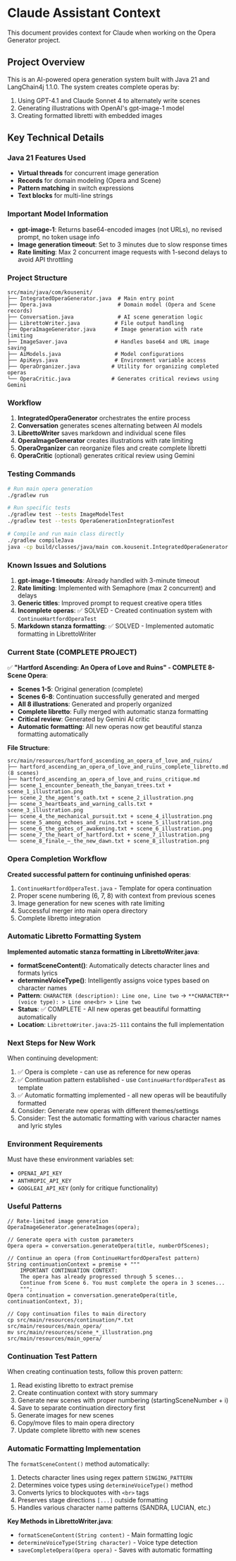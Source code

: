 # Claude Assistant Context

This document provides context for Claude when working on the Opera Generator project.

## Project Overview

This is an AI-powered opera generation system built with Java 21 and LangChain4j 1.1.0. The system creates complete operas by:
1. Using GPT-4.1 and Claude Sonnet 4 to alternately write scenes
2. Generating illustrations with OpenAI's gpt-image-1 model
3. Creating formatted libretti with embedded images

## Key Technical Details

### Java 21 Features Used
- **Virtual threads** for concurrent image generation
- **Records** for domain modeling (Opera and Scene)
- **Pattern matching** in switch expressions
- **Text blocks** for multi-line strings

### Important Model Information
- **gpt-image-1**: Returns base64-encoded images (not URLs), no revised prompt, no token usage info
- **Image generation timeout**: Set to 3 minutes due to slow response times
- **Rate limiting**: Max 2 concurrent image requests with 1-second delays to avoid API throttling

### Project Structure
```
src/main/java/com/kousenit/
├── IntegratedOperaGenerator.java  # Main entry point
├── Opera.java                     # Domain model (Opera and Scene records)
├── Conversation.java              # AI scene generation logic
├── LibrettoWriter.java           # File output handling
├── OperaImageGenerator.java      # Image generation with rate limiting
├── ImageSaver.java               # Handles base64 and URL image saving
├── AiModels.java                 # Model configurations
├── ApiKeys.java                  # Environment variable access
├── OperaOrganizer.java          # Utility for organizing completed operas
└── OperaCritic.java             # Generates critical reviews using Gemini
```

### Workflow

1. **IntegratedOperaGenerator** orchestrates the entire process
2. **Conversation** generates scenes alternating between AI models
3. **LibrettoWriter** saves markdown and individual scene files
4. **OperaImageGenerator** creates illustrations with rate limiting
5. **OperaOrganizer** can reorganize files and create complete libretti
6. **OperaCritic** (optional) generates critical review using Gemini

### Testing Commands

```bash
# Run main opera generation
./gradlew run

# Run specific tests
./gradlew test --tests ImageModelTest
./gradlew test --tests OperaGenerationIntegrationTest

# Compile and run main class directly
./gradlew compileJava
java -cp build/classes/java/main com.kousenit.IntegratedOperaGenerator
```

### Known Issues and Solutions

1. **gpt-image-1 timeouts**: Already handled with 3-minute timeout
2. **Rate limiting**: Implemented with Semaphore (max 2 concurrent) and delays
3. **Generic titles**: Improved prompt to request creative opera titles
4. **Incomplete operas**: ✅ SOLVED - Created continuation system with `ContinueHartfordOperaTest`
5. **Markdown stanza formatting**: ✅ SOLVED - Implemented automatic formatting in LibrettoWriter

### Current State (COMPLETE PROJECT)

✅ **"Hartford Ascending: An Opera of Love and Ruins" - COMPLETE 8-Scene Opera**:
- **Scenes 1-5**: Original generation (complete)
- **Scenes 6-8**: Continuation successfully generated and merged
- **All 8 illustrations**: Generated and properly organized
- **Complete libretto**: Fully merged with automatic stanza formatting
- **Critical review**: Generated by Gemini AI critic
- **Automatic formatting**: All new operas now get beautiful stanza formatting automatically

**File Structure**:
```
src/main/resources/hartford_ascending_an_opera_of_love_and_ruins/
├── hartford_ascending_an_opera_of_love_and_ruins_complete_libretto.md (8 scenes)
├── hartford_ascending_an_opera_of_love_and_ruins_critique.md
├── scene_1_encounter_beneath_the_banyan_trees.txt + scene_1_illustration.png
├── scene_2_the_agent's_oath.txt + scene_2_illustration.png  
├── scene_3_heartbeats_and_warning_calls.txt + scene_3_illustration.png
├── scene_4_the_mechanical_pursuit.txt + scene_4_illustration.png
├── scene_5_among_echoes_and_ruins.txt + scene_5_illustration.png
├── scene_6_the_gates_of_awakening.txt + scene_6_illustration.png
├── scene_7_the_heart_of_hartford.txt + scene_7_illustration.png
└── scene_8_finale_–_the_new_dawn.txt + scene_8_illustration.png
```

### Opera Completion Workflow

**Created successful pattern for continuing unfinished operas**:
1. `ContinueHartfordOperaTest.java` - Template for opera continuation
2. Proper scene numbering (6, 7, 8) with context from previous scenes
3. Image generation for new scenes with rate limiting
4. Successful merger into main opera directory
5. Complete libretto integration

### Automatic Libretto Formatting System

**Implemented automatic stanza formatting in LibrettoWriter.java**:
- **formatSceneContent()**: Automatically detects character lines and formats lyrics
- **determineVoiceType()**: Intelligently assigns voice types based on character names
- **Pattern**: `CHARACTER (description): Line one, Line two` → `**CHARACTER** (voice type): > Line one<br> > Line two`
- **Status**: ✅ COMPLETE - All new operas get beautiful formatting automatically
- **Location**: `LibrettoWriter.java:25-111` contains the full implementation

### Next Steps for New Work

When continuing development:
1. ✅ Opera is complete - can use as reference for new operas
2. ✅ Continuation pattern established - use `ContinueHartfordOperaTest` as template
3. ✅ Automatic formatting implemented - all new operas will be beautifully formatted
4. Consider: Generate new operas with different themes/settings
5. Consider: Test the automatic formatting with various character names and lyric styles

### Environment Requirements

Must have these environment variables set:
- `OPENAI_API_KEY`
- `ANTHROPIC_API_KEY`
- `GOOGLEAI_API_KEY` (only for critique functionality)

### Useful Patterns

```text
// Rate-limited image generation
OperaImageGenerator.generateImages(opera);

// Generate opera with custom parameters
Opera opera = conversation.generateOpera(title, numberOfScenes);

// Continue an opera (from ContinueHartfordOperaTest pattern)
String continuationContext = premise + """
    IMPORTANT CONTINUATION CONTEXT:
    The opera has already progressed through 5 scenes...
    Continue from Scene 6. You must complete the opera in 3 scenes...
    """;
Opera continuation = conversation.generateOpera(title, continuationContext, 3);

// Copy continuation files to main directory
cp src/main/resources/continuation/*.txt src/main/resources/main_opera/
mv src/main/resources/scene_*_illustration.png src/main/resources/main_opera/
```

### Continuation Test Pattern

When creating continuation tests, follow this proven pattern:
1. Read existing libretto to extract premise
2. Create continuation context with story summary
3. Generate new scenes with proper numbering (startingSceneNumber + i)
4. Save to separate continuation directory first
5. Generate images for new scenes
6. Copy/move files to main opera directory
7. Update complete libretto with new scenes

### Automatic Formatting Implementation

The `formatSceneContent()` method automatically:
1. Detects character lines using regex pattern `SINGING_PATTERN`
2. Determines voice types using `determineVoiceType()` method
3. Converts lyrics to blockquotes with `<br>` tags
4. Preserves stage directions `[...]` outside formatting
5. Handles various character name patterns (SANDRA, LUCIAN, etc.)

**Key Methods in LibrettoWriter.java**:
- `formatSceneContent(String content)` - Main formatting logic
- `determineVoiceType(String character)` - Voice type detection
- `saveCompleteOpera(Opera opera)` - Saves with automatic formatting